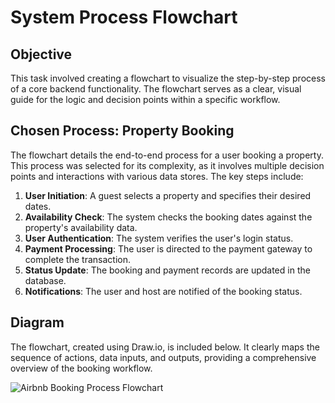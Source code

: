 # System Process Flowchart

## Objective
This task involved creating a flowchart to visualize the step-by-step process of a core backend functionality. The flowchart serves as a clear, visual guide for the logic and decision points within a specific workflow.

## Chosen Process: Property Booking
The flowchart details the end-to-end process for a user booking a property. This process was selected for its complexity, as it involves multiple decision points and interactions with various data stores. The key steps include:
1.  **User Initiation**: A guest selects a property and specifies their desired dates.
2.  **Availability Check**: The system checks the booking dates against the property's availability data.
3.  **User Authentication**: The system verifies the user's login status.
4.  **Payment Processing**: The user is directed to the payment gateway to complete the transaction.
5.  **Status Update**: The booking and payment records are updated in the database.
6.  **Notifications**: The user and host are notified of the booking status.

## Diagram
The flowchart, created using Draw.io, is included below. It clearly maps the sequence of actions, data inputs, and outputs, providing a comprehensive overview of the booking workflow.

![Airbnb Booking Process Flowchart](flowcharts/booking-process-flowchart.png)
